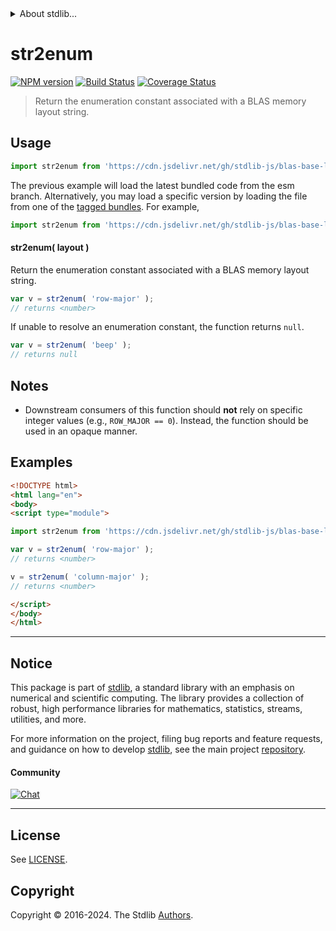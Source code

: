 <!--

@license Apache-2.0

Copyright (c) 2024 The Stdlib Authors.

Licensed under the Apache License, Version 2.0 (the "License");
you may not use this file except in compliance with the License.
You may obtain a copy of the License at

   http://www.apache.org/licenses/LICENSE-2.0

Unless required by applicable law or agreed to in writing, software
distributed under the License is distributed on an "AS IS" BASIS,
WITHOUT WARRANTIES OR CONDITIONS OF ANY KIND, either express or implied.
See the License for the specific language governing permissions and
limitations under the License.

-->


<details>
  <summary>
    About stdlib...
  </summary>
  <p>We believe in a future in which the web is a preferred environment for numerical computation. To help realize this future, we've built stdlib. stdlib is a standard library, with an emphasis on numerical and scientific computation, written in JavaScript (and C) for execution in browsers and in Node.js.</p>
  <p>The library is fully decomposable, being architected in such a way that you can swap out and mix and match APIs and functionality to cater to your exact preferences and use cases.</p>
  <p>When you use stdlib, you can be absolutely certain that you are using the most thorough, rigorous, well-written, studied, documented, tested, measured, and high-quality code out there.</p>
  <p>To join us in bringing numerical computing to the web, get started by checking us out on <a href="https://github.com/stdlib-js/stdlib">GitHub</a>, and please consider <a href="https://opencollective.com/stdlib">financially supporting stdlib</a>. We greatly appreciate your continued support!</p>
</details>

# str2enum

[![NPM version][npm-image]][npm-url] [![Build Status][test-image]][test-url] [![Coverage Status][coverage-image]][coverage-url] <!-- [![dependencies][dependencies-image]][dependencies-url] -->

> Return the enumeration constant associated with a BLAS memory layout string.

<!-- Section to include introductory text. Make sure to keep an empty line after the intro `section` element and another before the `/section` close. -->

<section class="intro">

</section>

<!-- /.intro -->

<!-- Package usage documentation. -->



<section class="usage">

## Usage

```javascript
import str2enum from 'https://cdn.jsdelivr.net/gh/stdlib-js/blas-base-layout-str2enum@esm/index.mjs';
```
The previous example will load the latest bundled code from the esm branch. Alternatively, you may load a specific version by loading the file from one of the [tagged bundles](https://github.com/stdlib-js/blas-base-layout-str2enum/tags). For example,

```javascript
import str2enum from 'https://cdn.jsdelivr.net/gh/stdlib-js/blas-base-layout-str2enum@v0.0.2-esm/index.mjs';
```

#### str2enum( layout )

Return the enumeration constant associated with a BLAS memory layout string.

```javascript
var v = str2enum( 'row-major' );
// returns <number>
```

If unable to resolve an enumeration constant, the function returns `null`.

```javascript
var v = str2enum( 'beep' );
// returns null
```

</section>

<!-- /.usage -->

<!-- Package usage notes. Make sure to keep an empty line after the `section` element and another before the `/section` close. -->

<section class="notes">

## Notes

-   Downstream consumers of this function should **not** rely on specific integer values (e.g., `ROW_MAJOR == 0`). Instead, the function should be used in an opaque manner.

</section>

<!-- /.notes -->

<!-- Package usage examples. -->

<section class="examples">

## Examples

<!-- eslint no-undef: "error" -->

```html
<!DOCTYPE html>
<html lang="en">
<body>
<script type="module">

import str2enum from 'https://cdn.jsdelivr.net/gh/stdlib-js/blas-base-layout-str2enum@esm/index.mjs';

var v = str2enum( 'row-major' );
// returns <number>

v = str2enum( 'column-major' );
// returns <number>

</script>
</body>
</html>
```

</section>

<!-- /.examples -->

<!-- Section to include cited references. If references are included, add a horizontal rule *before* the section. Make sure to keep an empty line after the `section` element and another before the `/section` close. -->

<section class="references">

</section>

<!-- /.references -->

<!-- Section for related `stdlib` packages. Do not manually edit this section, as it is automatically populated. -->

<section class="related">

</section>

<!-- /.related -->

<!-- Section for all links. Make sure to keep an empty line after the `section` element and another before the `/section` close. -->


<section class="main-repo" >

* * *

## Notice

This package is part of [stdlib][stdlib], a standard library with an emphasis on numerical and scientific computing. The library provides a collection of robust, high performance libraries for mathematics, statistics, streams, utilities, and more.

For more information on the project, filing bug reports and feature requests, and guidance on how to develop [stdlib][stdlib], see the main project [repository][stdlib].

#### Community

[![Chat][chat-image]][chat-url]

---

## License

See [LICENSE][stdlib-license].


## Copyright

Copyright &copy; 2016-2024. The Stdlib [Authors][stdlib-authors].

</section>

<!-- /.stdlib -->

<!-- Section for all links. Make sure to keep an empty line after the `section` element and another before the `/section` close. -->

<section class="links">

[npm-image]: http://img.shields.io/npm/v/@stdlib/blas-base-layout-str2enum.svg
[npm-url]: https://npmjs.org/package/@stdlib/blas-base-layout-str2enum

[test-image]: https://github.com/stdlib-js/blas-base-layout-str2enum/actions/workflows/test.yml/badge.svg?branch=v0.0.2
[test-url]: https://github.com/stdlib-js/blas-base-layout-str2enum/actions/workflows/test.yml?query=branch:v0.0.2

[coverage-image]: https://img.shields.io/codecov/c/github/stdlib-js/blas-base-layout-str2enum/main.svg
[coverage-url]: https://codecov.io/github/stdlib-js/blas-base-layout-str2enum?branch=main

<!--

[dependencies-image]: https://img.shields.io/david/stdlib-js/blas-base-layout-str2enum.svg
[dependencies-url]: https://david-dm.org/stdlib-js/blas-base-layout-str2enum/main

-->

[chat-image]: https://img.shields.io/gitter/room/stdlib-js/stdlib.svg
[chat-url]: https://app.gitter.im/#/room/#stdlib-js_stdlib:gitter.im

[stdlib]: https://github.com/stdlib-js/stdlib

[stdlib-authors]: https://github.com/stdlib-js/stdlib/graphs/contributors

[umd]: https://github.com/umdjs/umd
[es-module]: https://developer.mozilla.org/en-US/docs/Web/JavaScript/Guide/Modules

[deno-url]: https://github.com/stdlib-js/blas-base-layout-str2enum/tree/deno
[deno-readme]: https://github.com/stdlib-js/blas-base-layout-str2enum/blob/deno/README.md
[umd-url]: https://github.com/stdlib-js/blas-base-layout-str2enum/tree/umd
[umd-readme]: https://github.com/stdlib-js/blas-base-layout-str2enum/blob/umd/README.md
[esm-url]: https://github.com/stdlib-js/blas-base-layout-str2enum/tree/esm
[esm-readme]: https://github.com/stdlib-js/blas-base-layout-str2enum/blob/esm/README.md
[branches-url]: https://github.com/stdlib-js/blas-base-layout-str2enum/blob/main/branches.md

[stdlib-license]: https://raw.githubusercontent.com/stdlib-js/blas-base-layout-str2enum/main/LICENSE

</section>

<!-- /.links -->
